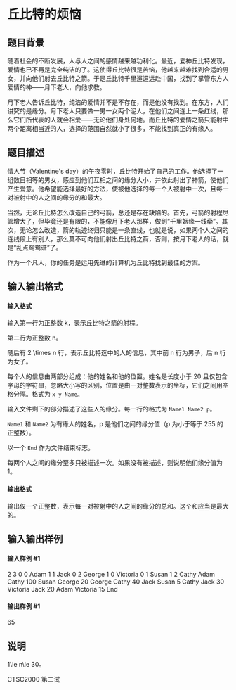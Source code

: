 
# 丘比特的烦恼
## 题目背景
随着社会的不断发展，人与人之间的感情越来越功利化。最近，爱神丘比特发现，爱情也已不再是完全纯洁的了。这使得丘比特很是苦恼，他越来越难找到合适的男女，并向他们射去丘比特之箭。于是丘比特千里迢迢远赴中国，找到了掌管东方人爱情的神——月下老人，向他求教。

月下老人告诉丘比特，纯洁的爱情并不是不存在，而是他没有找到。在东方，人们讲究的是缘分。月下老人只要做一男一女两个泥人，在他们之间连上一条红线，那么它们所代表的人就会相爱——无论他们身处何地。而丘比特的爱情之箭只能射中两个距离相当近的人，选择的范围自然就小了很多，不能找到真正的有缘人。
## 题目描述
情人节（Valentine's day）的午夜零时，丘比特开始了自己的工作。他选择了一组数目相等的男女，感应到他们互相之间的缘分大小，并依此射出了神箭，使他们产生爱意。他希望能选择最好的方法，使被他选择的每一个人被射中一次，且每一对被射中的人之间的缘分的和最大。

当然，无论丘比特怎么改造自己的弓箭，总还是存在缺陷的。首先，弓箭的射程尽管增大了，但毕竟还是有限的，不能像月下老人那样，做到“千里姻缘一线牵”。其次，无论怎么改造，箭的轨迹终归只能是一条直线，也就是说，如果两个人之间的连线段上有别人，那么莫不可向他们射出丘比特之箭，否则，按月下老人的话，就是“乱点鸳鸯谱”了。

作为一个凡人，你的任务是运用先进的计算机为丘比特找到最佳的方案。
## 输入输出格式
#### 输入格式

输入第一行为正整数 k，表示丘比特之箭的射程。

第二行为正整数 n。

随后有 2 \times n 行，表示丘比特选中的人的信息，其中前 n 行为男子，后 n 行为女子。

每个人的信息由两部分组成：他的姓名和他的位置。姓名是长度小于 20 且仅包含字母的字符串，忽略大小写的区别，位置是由一对整数表示的坐标，它们之间用空格分隔。格式为 ```x y Name```。

输入文件剩下的部分描述了这些人的缘分。每一行的格式为 ```Name1 Name2 p```。

`Name1` 和 `Name2` 为有缘人的姓名，p 是他们之间的缘分值（p 为小于等于 255 的正整数）。

以一个 ```End``` 作为文件结束标志。

每两个人之间的缘分至多只被描述一次。如果没有被描述，则说明他们缘分值为 1。
#### 输出格式

输出仅一个正整数，表示每一对被射中的人之间的缘分的总和。这个和应当是最大的。
## 输入输出样例
#### 输入样例 #1
2
3
0 0 Adam
1 1 Jack
0 2 George
1 0 Victoria
0 1 Susan
1 2 Cathy
Adam Cathy 100
Susan George 20
George Cathy 40
Jack Susan 5
Cathy Jack 30
Victoria Jack 20
Adam Victoria 15
End

#### 输出样例 #1
65
## 说明
1\le n\le 30。

CTSC2000 第二试

